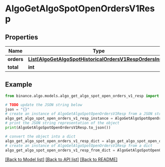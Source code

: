 # AlgoGetAlgoSpotOpenOrdersV1Resp


## Properties

Name | Type | Description | Notes
------------ | ------------- | ------------- | -------------
**orders** | [**List[AlgoGetAlgoSpotHistoricalOrdersV1RespOrdersInner]**](AlgoGetAlgoSpotHistoricalOrdersV1RespOrdersInner.md) |  | [optional] 
**total** | **int** |  | [optional] 

## Example

```python
from binance.algo.models.algo_get_algo_spot_open_orders_v1_resp import AlgoGetAlgoSpotOpenOrdersV1Resp

# TODO update the JSON string below
json = "{}"
# create an instance of AlgoGetAlgoSpotOpenOrdersV1Resp from a JSON string
algo_get_algo_spot_open_orders_v1_resp_instance = AlgoGetAlgoSpotOpenOrdersV1Resp.from_json(json)
# print the JSON string representation of the object
print(AlgoGetAlgoSpotOpenOrdersV1Resp.to_json())

# convert the object into a dict
algo_get_algo_spot_open_orders_v1_resp_dict = algo_get_algo_spot_open_orders_v1_resp_instance.to_dict()
# create an instance of AlgoGetAlgoSpotOpenOrdersV1Resp from a dict
algo_get_algo_spot_open_orders_v1_resp_from_dict = AlgoGetAlgoSpotOpenOrdersV1Resp.from_dict(algo_get_algo_spot_open_orders_v1_resp_dict)
```
[[Back to Model list]](../README.md#documentation-for-models) [[Back to API list]](../README.md#documentation-for-api-endpoints) [[Back to README]](../README.md)


